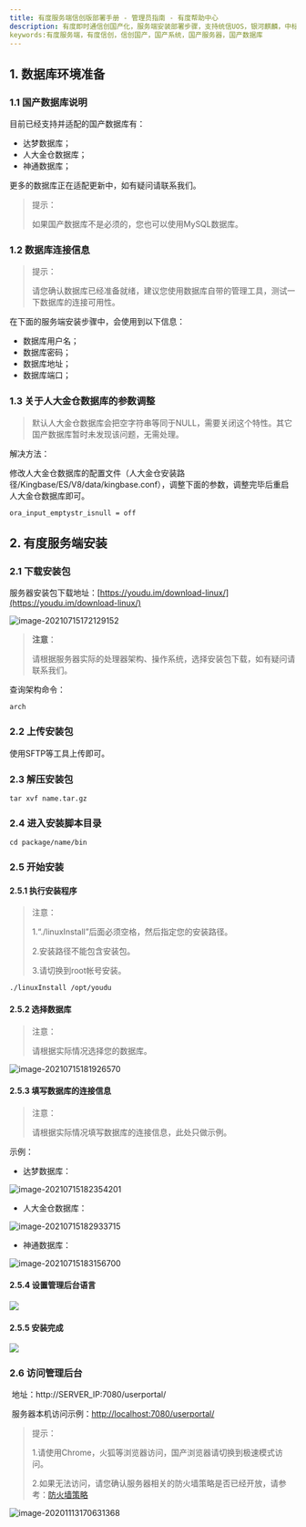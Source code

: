 ```yaml
---
title: 有度服务端信创版部署手册 - 管理员指南 - 有度帮助中心
description: 有度即时通信创国产化，服务端安装部署步骤，支持统信UOS，银河麒麟，中标麒麟，中科方德，Deepin深度等国产系统，适用于政府机关，企事业单位等有信创需求，安全自主可控。已支持国内主流的国产数据库，例如达梦数据库，人大金仓数据库，神通数据库等，更多国产系统、国产数据库，仍在持续更新适配中。
keywords:有度服务端，有度信创，信创国产，国产系统，国产服务器，国产数据库 
---
```


## 1. 数据库环境准备

### 1.1 国产数据库说明

目前已经支持并适配的国产数据库有：

- 达梦数据库；
- 人大金仓数据库；
- 神通数据库；

更多的数据库正在适配更新中，如有疑问请联系我们。

> 提示：
>
> 如果国产数据库不是必须的，您也可以使用MySQL数据库。

### 1.2 数据库连接信息

> 提示：
>
> 请您确认数据库已经准备就绪，建议您使用数据库自带的管理工具，测试一下数据库的连接可用性。

在下面的服务端安装步骤中，会使用到以下信息：

- 数据库用户名；
- 数据库密码；
- 数据库地址；
- 数据库端口；

### 1.3 关于人大金仓数据库的参数调整

> 默认人大金仓数据库会把空字符串等同于NULL，需要关闭这个特性。其它国产数据库暂时未发现该问题，无需处理。

解决方法：

修改人大金仓数据库的配置文件（人大金仓安装路径/Kingbase/ES/V8/data/kingbase.conf），调整下面的参数，调整完毕后重启人大金仓数据库即可。

```
ora_input_emptystr_isnull = off
```

## 2. 有度服务端安装

### 2.1 下载安装包

服务器安装包下载地址：[https://youdu.im/download-linux/](https://youdu.im/download-linux/)

![image-20210715172129152](res/a01_00028/image-20210715172129152.png)

> **注意**：
>
> 请根据服务器实际的处理器架构、操作系统，选择安装包下载，如有疑问请联系我们。

查询架构命令：

```
arch
```

### 2.2 上传安装包

使用SFTP等工具上传即可。

### 2.3 解压安装包

```
tar xvf name.tar.gz
```

### 2.4 进入安装脚本目录

```
cd package/name/bin
```

### 2.5 开始安装

#### 2.5.1 执行安装程序

> 注意：
>
> 1.“./linuxInstall”后面必须空格，然后指定您的安装路径。
>
> 2.安装路径不能包含安装包。
>
> 3.请切换到root帐号安装。

```
./linuxInstall /opt/youdu
```

#### 2.5.2 选择数据库

> 注意：
>
> 请根据实际情况选择您的数据库。

![image-20210715181926570](res/a01_00028/image-20210715181926570.png)

#### 2.5.3 填写数据库的连接信息

> 注意：
>
> 请根据实际情况填写数据库的连接信息，此处只做示例。

示例：

- 达梦数据库：

![image-20210715182354201](res/a01_00028/image-20210715182354201.png)

- 人大金仓数据库：

![image-20210715182933715](res/a01_00028/image-20210715182933715.png)

- 神通数据库：

![image-20210715183156700](res/a01_00028/image-20210715183156700.png)

#### 2.5.4 设置管理后台语言

![](res/a01_00028/image-20200822180207119.png)

#### 2.5.5 安装完成

![](res/a01_00028/wps4-1605257958539.jpg)

### 2.6 访问管理后台

​	地址：http://SERVER_IP:7080/userportal/

​	服务器本机访问示例：[http://localhost:7080/userportal/](http://localhost:7080/userportal/)

> 提示：
>
> 1.请使用Chrome，火狐等浏览器访问，国产浏览器请切换到极速模式访问。
>
> 2.如果无法访问，请您确认服务器相关的防火墙策略是否已经开放，请参考：[防火墙策略](a01_00004.md)

![image-20201113170631368](res/a01_00028/image-20201113170631368.png)

